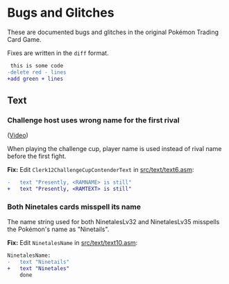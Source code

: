 # Bugs and Glitches

These are documented bugs and glitches in the original Pokémon Trading Card Game.

Fixes are written in the `diff` format.

```diff
 this is some code
-delete red - lines
+add green + lines
```

## Text

### Challenge host uses wrong name for the first rival

([Video](https://www.youtube.com/watch?v=1igDbNxRfUw&t=17310s))

When playing the challenge cup, player name is used instead of rival name before the first fight.

**Fix:** Edit `Clerk12ChallengeCupContenderText` in [src/text/text6.asm](https://github.com/pret/poketcg/blob/master/src/text/text6.asm):
```diff
-	text "Presently, <RAMNAME> is still"
+	text "Presently, <RAMTEXT> is still"
```

### Both Ninetales cards misspell its name
The name string used for both NinetalesLv32 and NinetalesLv35 misspells the Pokémon's name as "Ninetails".

**Fix:** Edit `NinetalesName` in [src/text/text10.asm](https://github.com/pret/poketcg/blob/master/src/text/text10.asm):
```diff
NinetalesName:
-	text "Ninetails"
+	text "Ninetales"
	done
```
